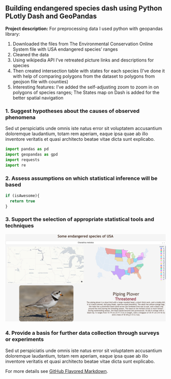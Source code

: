 ## Building endangered species dash using Python PLotly Dash and GeoPandas

**Project description:** For preprocessing data I used python with geopandas library:
1. Downloaded the files from The Environmental Conservation Online System file
with USA endangered species’ ranges
2. Cleaned the data
3. Using wikipedia API I’ve retreated picture links and descriptions for species
4. Then created intersection table with states for each species (I’ve done it with help of
comparing polygons from the dataset to polygons from geojson file with counties)
5. Interesting features: I’ve added the self-adjusting zoom to zoom in on polygons of
species ranges; The States map on Dash is added for the better spatial navigation

### 1. Suggest hypotheses about the causes of observed phenomena

Sed ut perspiciatis unde omnis iste natus error sit voluptatem accusantium doloremque laudantium, totam rem aperiam, eaque ipsa quae ab illo inventore veritatis et quasi architecto beatae vitae dicta sunt explicabo. 

```python
import pandas as pd
import geopandas as gpd
import requests
import re
```

### 2. Assess assumptions on which statistical inference will be based

```javascript
if (isAwesome){
  return true
}
```

### 3. Support the selection of appropriate statistical tools and techniques

<img src="images/dash_thumbnail.png?raw=true"/>

### 4. Provide a basis for further data collection through surveys or experiments

Sed ut perspiciatis unde omnis iste natus error sit voluptatem accusantium doloremque laudantium, totam rem aperiam, eaque ipsa quae ab illo inventore veritatis et quasi architecto beatae vitae dicta sunt explicabo. 

For more details see [GitHub Flavored Markdown](https://guides.github.com/features/mastering-markdown/).
